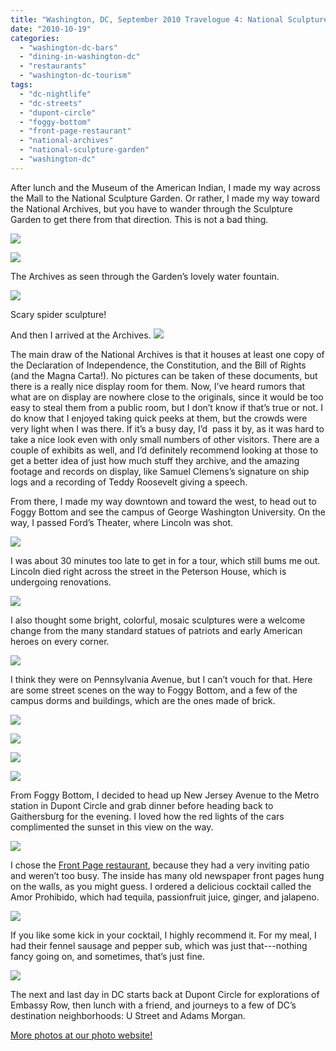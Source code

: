 ```yaml
---
title: "Washington, DC, September 2010 Travelogue 4: National Sculpture Garden, National Archives, and Foggy Bottom"
date: "2010-10-19"
categories: 
  - "washington-dc-bars"
  - "dining-in-washington-dc"
  - "restaurants"
  - "washington-dc-tourism"
tags: 
  - "dc-nightlife"
  - "dc-streets"
  - "dupont-circle"
  - "foggy-bottom"
  - "front-page-restaurant"
  - "national-archives"
  - "national-sculpture-garden"
  - "washington-dc"
---
```


After lunch and the Museum of the American Indian, I made my way across the Mall to the National Sculpture Garden. Or rather, I made my way toward the National Archives, but you have to wander through the Sculpture Garden to get there from that direction. This is not a bad thing.

![](http://www.blastanova.com/photoalbum/Adventures/Washington%20DC%202010/wdc214.JPG)

![](http://www.blastanova.com/photoalbum/Adventures/Washington%20DC%202010/wdc215.JPG)

The Archives as seen through the Garden’s lovely water fountain.

![](http://www.blastanova.com/photoalbum/Adventures/Washington%20DC%202010/wdc217.JPG)

Scary spider sculpture!

And then I arrived at the Archives. ![](http://www.blastanova.com/photoalbum/Adventures/Washington%20DC%202010/wdc220.JPG)

The main draw of the National Archives is that it houses at least one copy of the Declaration of Independence, the Constitution, and the Bill of Rights (and the Magna Carta!). No pictures can be taken of these documents, but there is a really nice display room for them. Now, I’ve heard rumors that what are on display are nowhere close to the originals, since it would be too easy to steal them from a public room, but I don’t know if that’s true or not. I do know that I enjoyed taking quick peeks at them, but the crowds were very light when I was there. If it’s a busy day, I’d  pass it by, as it was hard to take a nice look even with only small numbers of other visitors. There are a couple of exhibits as well, and I’d definitely recommend looking at those to get a better idea of just how much stuff they archive, and the amazing footage and records on display, like Samuel Clemens’s signature on ship logs and a recording of Teddy Roosevelt giving a speech.

From there, I made my way downtown and toward the west, to head out to Foggy Bottom and see the campus of George Washington University. On the way, I passed Ford’s Theater, where Lincoln was shot.

![](http://www.blastanova.com/photoalbum/Adventures/Washington%20DC%202010/wdc223.JPG)

I was about 30 minutes too late to get in for a tour, which still bums me out. Lincoln died right across the street in the Peterson House, which is undergoing renovations.

![](http://www.blastanova.com/photoalbum/Adventures/Washington%20DC%202010/wdc226.JPG)

I also thought some bright, colorful, mosaic sculptures were a welcome change from the many standard statues of patriots and early American heroes on every corner.

![](http://www.blastanova.com/photoalbum/Adventures/Washington%20DC%202010/wdc228.JPG)

I think they were on Pennsylvania Avenue, but I can’t vouch for that. Here are some street scenes on the way to Foggy Bottom, and a few of the  campus dorms and buildings, which are the ones made of brick.

![](http://www.blastanova.com/photoalbum/Adventures/Washington%20DC%202010/wdc230.JPG)

![](http://www.blastanova.com/photoalbum/Adventures/Washington%20DC%202010/wdc237.JPG)

![](http://www.blastanova.com/photoalbum/Adventures/Washington%20DC%202010/wdc242.JPG)

![](http://www.blastanova.com/photoalbum/Adventures/Washington%20DC%202010/wdc244.JPG)

From Foggy Bottom, I decided to head up New Jersey Avenue to the Metro station in Dupont Circle and grab dinner before heading back to Gaithersburg for the evening. I loved how the red lights of the cars complimented the sunset in this view on the way.

![](http://www.blastanova.com/photoalbum/Adventures/Washington%20DC%202010/wdc245.JPG)

I chose the [Front Page restaurant](http://www.frontpagerestaurant.com/), because they had a very inviting patio and weren’t too busy. The inside has many old newspaper front pages hung on the walls, as you might guess. I ordered a delicious cocktail called the Amor Prohibido, which had tequila, passionfruit juice, ginger, and jalapeno.

![](http://www.blastanova.com/photoalbum/Adventures/Washington%20DC%202010/wdc249.JPG)

If you like some kick in your cocktail, I highly recommend it. For my meal, I had their fennel sausage and pepper sub, which was just that---nothing fancy going on, and sometimes, that’s just fine.

![](http://www.blastanova.com/photoalbum/Adventures/Washington%20DC%202010/wdc250.JPG)

The next and last day in DC starts back at Dupont Circle for explorations of Embassy Row, then lunch with a friend, and journeys to a few of DC’s destination neighborhoods: U Street and Adams Morgan.

[More photos at our photo website!](http://www.blastanova.com/photoalbum/index.html?path=Adventures/Washington%20DC%202010)
